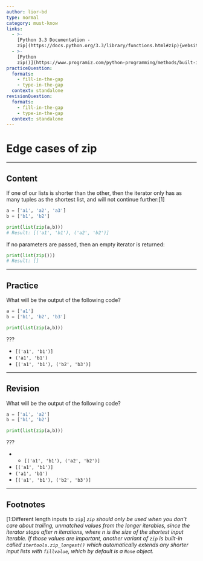 ```yaml
---
author: lior-bd
type: normal
category: must-know
links:
  - >-
    [Python 3.3 Documentation -
    zip](https://docs.python.org/3.3/library/functions.html#zip){website}
  - >-
    [Python
    zip()](https://www.programiz.com/python-programming/methods/built-in/zip){website}
practiceQuestion:
  formats:
    - fill-in-the-gap
    - type-in-the-gap
  context: standalone
revisionQuestion:
  formats:
    - fill-in-the-gap
    - type-in-the-gap
  context: standalone
---
```


# Edge cases of zip

---

## Content


If one of our lists is shorter than the other, then the iterator only has as many tuples as the shortest list, and will not continue further:[1] 

```python
a = ['a1', 'a2', 'a3']
b = ['b1', 'b2']

print(list(zip(a,b)))
# Result: [('a1', 'b1'), ('a2', 'b2')]
```

If no parameters are passed, then an empty iterator is returned:

```python
print(list(zip()))
# Result: []
```


---

## Practice

What will be the output of the following code?
```python
a = ['a1']
b = ['b1', 'b2', 'b3']

print(list(zip(a,b)))
```
???

- `[('a1', 'b1')]`
- `('a1', 'b1')`
- `[('a1', 'b1'), ('b2', 'b3')]`

---

## Revision

What will be the output of the following code?
```python
a = ['a1', 'a2']
b = ['b1', 'b2']

print(list(zip(a,b)))
```
???

- - `[('a1', 'b1'), ('a2', 'b2')]`
- `[('a1', 'b1')]`
- `('a1', 'b1')`
- `[('a1', 'b1'), ('b2', 'b3')]`

---

## Footnotes


[1:Different length inputs to `zip`]
*`zip` should only be used when you don’t care about trailing, unmatched values from the longer iterables, since the iterator stops after n iterations, where n is the size of the shortest input iterable. If those values are important, another variant of `zip` is built-in called  `itertools.zip_longest()` which automatically extends any shorter input lists with `fillvalue`, which by default is a `None` object.*
